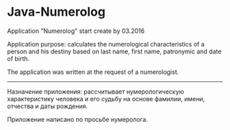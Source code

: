 # Java-Numerolog
Application "Numerolog" start create by 03.2016

Application purpose: calculates the numerological characteristics of a person and his destiny based on last name, first name, patronymic and date of birth.

The application was written at the request of a numerologist.

---

Назначение приложения: рассчитывает нумерологическую характеристику человека и его судьбу на основе фамилии, имени, отчества и даты рождения.

Приложение написано по просьбе нумеролога.
